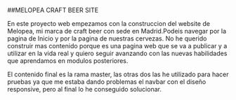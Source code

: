 ##MELOPEA CRAFT BEER SITE

En este proyecto web empezamos con la construccion del website de Melopea, mi marca de craft beer con sede en Madrid.Podeis navegar por la pagina de Inicio y por la pagina de nuestras cervezas. No he querido construir mas contenido porque es una pagina web que se va a publicar y a utilizar en la vida real y quiero seguir avanzando con las nuevas habilidades que aprendamos en modulos posteriores.

El contenido final es la rama master, las otras dos las he utilizado para hacer pruebas ya que me estaba dando problemas el navbar con el diseño responsive, pero al final lo he conseguido solucionar.
